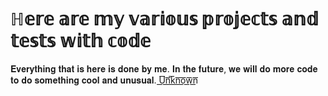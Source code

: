 # ℍ𝕖𝕣𝕖 𝕒𝕣𝕖 𝕞𝕪 𝕧𝕒𝕣𝕚𝕠𝕦𝕤 𝕡𝕣𝕠𝕛𝕖𝕔𝕥𝕤 𝕒𝕟𝕕 𝕥𝕖𝕤𝕥𝕤 𝕨𝕚𝕥𝕙 𝕔𝕠𝕕𝕖
𝐄𝐯𝐞𝐫𝐲𝐭𝐡𝐢𝐧𝐠 𝐭𝐡𝐚𝐭 𝐢𝐬 𝐡𝐞𝐫𝐞 𝐢𝐬 𝐝𝐨𝐧𝐞 𝐛𝐲 𝐦𝐞.
𝐈𝐧 𝐭𝐡𝐞 𝐟𝐮𝐭𝐮𝐫𝐞, 𝐰𝐞 𝐰𝐢𝐥𝐥 𝐝𝐨 𝐦𝐨𝐫𝐞 𝐜𝐨𝐝𝐞 𝐭𝐨 𝐝𝐨 𝐬𝐨𝐦𝐞𝐭𝐡𝐢𝐧𝐠 𝐜𝐨𝐨𝐥 𝐚𝐧𝐝 𝐮𝐧𝐮𝐬𝐮𝐚𝐥.
U͟͟͟͞͞͞n͟͟͟͞͞͞k͟͟͟͞͞͞n͟͟͟͞͞͞o͟͟͟͞͞͞w͟͟͟͞͞͞n͟͟͟͞͞͞
